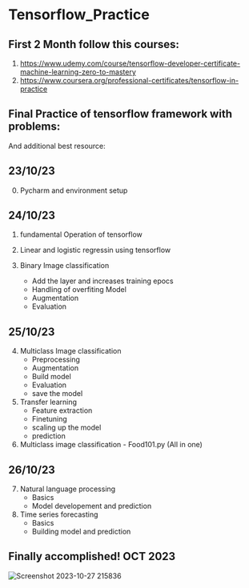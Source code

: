 # Tensorflow_Practice

## First 2 Month follow this courses:

 1. https://www.udemy.com/course/tensorflow-developer-certificate-machine-learning-zero-to-mastery
 2. https://www.coursera.org/professional-certificates/tensorflow-in-practice

## Final Practice of tensorflow framework with problems:

 And additional best resource:

## 23/10/23

 0. Pycharm and environment setup
    
## 24/10/23

 1. fundamental Operation of tensorflow
 2. Linear and logistic regressin using tensorflow
 3. Binary Image classification
    
     - Add the layer and increases training epocs
     - Handling of overfiting Model
     - Augmentation
     - Evaluation

## 25/10/23

 4. Multiclass Image classification
    - Preprocessing
    - Augmentation
    - Build model
    - Evaluation
    - save the model   
 5. Transfer learning
    - Feature extraction
    - Finetuning
    - scaling up the model
    - prediction
 6. Multiclass image classification - Food101.py (All in one)

## 26/10/23

7. Natural language processing
   - Basics
   - Model developement and prediction
8. Time series forecasting
   - Basics
   - Building model and prediction
 

  
## Finally accomplished! OCT 2023

![Screenshot 2023-10-27 215836](https://github.com/VK-Ant/Tensorflow_Certification_Practice/assets/75832198/b6daee02-2bb6-4d18-a0e1-dfab1a80cc46)

